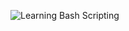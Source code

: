 ![Learning Bash Scripting](https://github.com/qbessi/learning-bash-shell/blob/main/learning-bash-scripting.jpg)